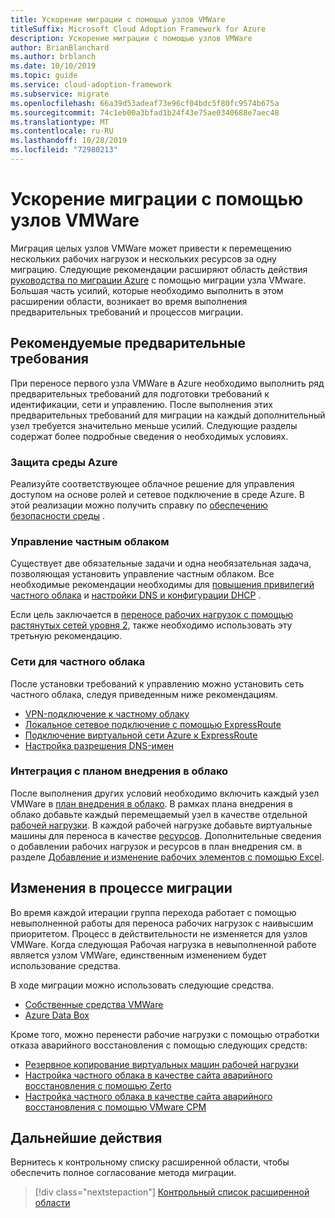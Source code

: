 ```yaml
---
title: Ускорение миграции с помощью узлов VMWare
titleSuffix: Microsoft Cloud Adoption Framework for Azure
description: Ускорение миграции с помощью узлов VMWare
author: BrianBlanchard
ms.author: brblanch
ms.date: 10/10/2019
ms.topic: guide
ms.service: cloud-adoption-framework
ms.subservice: migrate
ms.openlocfilehash: 66a39d53adeaf73e96cf04bdc5f80fc9574b675a
ms.sourcegitcommit: 74c1eb00a3bfad1b24f43e75ae0340688e7aec48
ms.translationtype: MT
ms.contentlocale: ru-RU
ms.lasthandoff: 10/28/2019
ms.locfileid: "72980213"
---
```

# <a name="accelerate-migration-with-vmware-hosts"></a>Ускорение миграции с помощью узлов VMWare

Миграция целых узлов VMWare может привести к перемещению нескольких рабочих нагрузок и нескольких ресурсов за одну миграцию. Следующие рекомендации расширяют область действия [руководства по миграции Azure](../azure-migration-guide/index.md) с помощью миграции узла VMware. Большая часть усилий, которые необходимо выполнить в этом расширении области, возникает во время выполнения предварительных требований и процессов миграции.

## <a name="suggested-prerequisites"></a>Рекомендуемые предварительные требования

При переносе первого узла VMWare в Azure необходимо выполнить ряд предварительных требований для подготовки требований к идентификации, сети и управлению. После выполнения этих предварительных требований для миграции на каждый дополнительный узел требуется значительно меньше усилий. Следующие разделы содержат более подробные сведения о необходимых условиях.

### <a name="secure-your-azure-environment"></a>Защита среды Azure

Реализуйте соответствующее облачное решение для управления доступом на основе ролей и сетевое подключение в среде Azure. В этой реализации можно получить справку по [обеспечению безопасности среды](https://docs.microsoft.com/azure/vmware-cloudsimple/private-cloud-secure?toc=https://docs.microsoft.com/azure/cloud-adoption-framework/toc.json&bc=https://docs.microsoft.com/azure/cloud-adoption-framework/_bread/toc.json) .

### <a name="private-cloud-management"></a>Управление частным облаком

Существует две обязательные задачи и одна необязательная задача, позволяющая установить управление частным облаком. Все необходимые рекомендации необходимы для [повышения привилегий частного облака](https://docs.microsoft.com/azure/vmware-cloudsimple/escalate-privileges?toc=https://docs.microsoft.com/azure/cloud-adoption-framework/toc.json&bc=https://docs.microsoft.com/azure/cloud-adoption-framework/_bread/toc.json) и [настройки DNS и конфигурации DHCP](https://docs.microsoft.com/azure/vmware-cloudsimple/dns-dhcp-setup?toc=https://docs.microsoft.com/azure/cloud-adoption-framework/toc.json&bc=https://docs.microsoft.com/azure/cloud-adoption-framework/_bread/toc.json) .

Если цель заключается в [переносе рабочих нагрузок с помощью растянутых сетей уровня 2](https://docs.microsoft.com/azure/vmware-cloudsimple/migration-layer-2-vpn?toc=https://docs.microsoft.com/azure/cloud-adoption-framework/toc.json&bc=https://docs.microsoft.com/azure/cloud-adoption-framework/_bread/toc.json), также необходимо использовать эту третьную рекомендацию.

### <a name="private-cloud-networking"></a>Сети для частного облака

После установки требований к управлению можно установить сеть частного облака, следуя приведенным ниже рекомендациям.

- [VPN-подключение к частному облаку](https://docs.microsoft.com/azure/vmware-cloudsimple/set-up-vpn?toc=https://docs.microsoft.com/azure/cloud-adoption-framework/toc.json&bc=https://docs.microsoft.com/azure/cloud-adoption-framework/_bread/toc.json)
- [Локальное сетевое подключение с помощью ExpressRoute](https://docs.microsoft.com/azure/vmware-cloudsimple/on-premises-connection?toc=https://docs.microsoft.com/azure/cloud-adoption-framework/toc.json&bc=https://docs.microsoft.com/azure/cloud-adoption-framework/_bread/toc.json)
- [Подключение виртуальной сети Azure к ExpressRoute](https://docs.microsoft.com/azure/vmware-cloudsimple/azure-expressroute-connection?toc=https://docs.microsoft.com/azure/cloud-adoption-framework/toc.json&bc=https://docs.microsoft.com/azure/cloud-adoption-framework/_bread/toc.json)
- [Настройка разрешения DNS-имен](https://docs.microsoft.com/azure/vmware-cloudsimple/on-premises-dns-setup?toc=https://docs.microsoft.com/azure/cloud-adoption-framework/toc.json&bc=https://docs.microsoft.com/azure/cloud-adoption-framework/_bread/toc.json)

### <a name="integration-with-the-cloud-adoption-plan"></a>Интеграция с планом внедрения в облако

После выполнения других условий необходимо включить каждый узел VMWare в [план внедрения в облако](../../plan/template.md). В рамках плана внедрения в облако добавьте каждый перемещаемый узел в качестве отдельной [рабочей нагрузки](../../plan/workloads.md). В каждой рабочей нагрузке добавьте виртуальные машины для переноса в качестве [ресурсов](../../plan/workloads.md). Дополнительные сведения о добавлении рабочих нагрузок и ресурсов в план внедрения см. в разделе [Добавление и изменение рабочих элементов с помощью Excel](https://docs.microsoft.com/azure/devops/boards/backlogs/office/bulk-add-modify-work-items-excel?view=azure-devops).

## <a name="migrate-process-changes"></a>Изменения в процессе миграции

Во время каждой итерации группа перехода работает с помощью невыполненной работы для переноса рабочих нагрузок с наивысшим приоритетом. Процесс в действительности не изменяется для узлов VMWare. Когда следующая Рабочая нагрузка в невыполненной работе является узлом VMWare, единственным изменением будет использование средства.

В ходе миграции можно использовать следующие средства.

- [Собственные средства VMWare](https://docs.microsoft.com/azure/vmware-cloudsimple/migrate-workloads?toc=https://docs.microsoft.com/azure/cloud-adoption-framework/toc.json&bc=https://docs.microsoft.com/azure/cloud-adoption-framework/_bread/toc.json)
- [Azure Data Box](https://docs.microsoft.com/azure/vmware-cloudsimple/migration-using-azure-data-box?toc=https://docs.microsoft.com/azure/cloud-adoption-framework/toc.json&bc=https://docs.microsoft.com/azure/cloud-adoption-framework/_bread/toc.json)

Кроме того, можно перенести рабочие нагрузки с помощью отработки отказа аварийного восстановления с помощью следующих средств:

- [Резервное копирование виртуальных машин рабочей нагрузки](https://docs.microsoft.com/azure/vmware-cloudsimple/backup-workloads-veeam?toc=https://docs.microsoft.com/azure/cloud-adoption-framework/toc.json&bc=https://docs.microsoft.com/azure/cloud-adoption-framework/_bread/toc.json)
- [Настройка частного облака в качестве сайта аварийного восстановления с помощью Zerto](https://docs.microsoft.com/azure/vmware-cloudsimple/disaster-recovery-zerto?toc=https://docs.microsoft.com/azure/cloud-adoption-framework/toc.json&bc=https://docs.microsoft.com/azure/cloud-adoption-framework/_bread/toc.json)
- [Настройка частного облака в качестве сайта аварийного восстановления с помощью VMware СРМ](https://docs.microsoft.com/azure/vmware-cloudsimple/disaster-recovery-site-recovery-manager?toc=https://docs.microsoft.com/azure/cloud-adoption-framework/toc.json&bc=https://docs.microsoft.com/azure/cloud-adoption-framework/_bread/toc.json)

## <a name="next-steps"></a>Дальнейшие действия

Вернитесь к контрольному списку расширенной области, чтобы обеспечить полное согласование метода миграции.

> [!div class="nextstepaction"]
> [Контрольный список расширенной области](./index.md)
